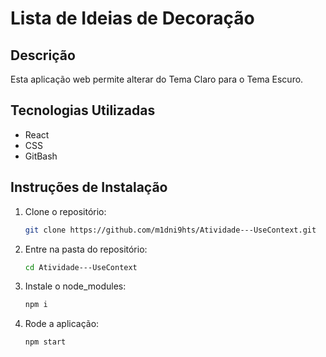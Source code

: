 # Lista de Ideias de Decoração

## Descrição
Esta aplicação web permite alterar do Tema Claro para o Tema Escuro.

## Tecnologias Utilizadas
- React
- CSS
- GitBash

## Instruções de Instalação
1. Clone o repositório:
   ```bash
   git clone https://github.com/m1dni9hts/Atividade---UseContext.git
2. Entre na pasta do repositório:
   ```bash
   cd Atividade---UseContext
3. Instale o node_modules:
   ```bash
   npm i
4. Rode a aplicação:
   ```bash
   npm start